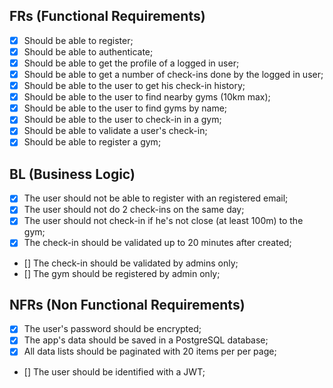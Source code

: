 ## FRs (Functional Requirements)

- [x] Should be able to register;
- [x] Should be able to authenticate;
- [x] Should be able to get the profile of a logged in user;
- [x] Should be able to get a number of check-ins done by the logged in user;
- [x] Should be able to the user to get his check-in history;
- [x] Should be able to the user to find nearby gyms (10km max);
- [x] Should be able to the user to find gyms by name;
- [x] Should be able to the user to check-in in a gym;
- [x] Should be able to validate a user's check-in;
- [x] Should be able to register a gym;

## BL (Business Logic)

- [x] The user should not be able to register with an registered email;
- [x] The user should not do 2 check-ins on the same day;
- [x] The user should not check-in if he's not close (at least 100m) to the gym;
- [x] The check-in should be validated up to 20 minutes after created;
- [] The check-in should be validated by admins only;
- [] The gym should be registered by admin only;

## NFRs (Non Functional Requirements)

- [x] The user's password should be encrypted;
- [x] The app's data should be saved in a PostgreSQL database;
- [x] All data lists should be paginated with 20 items per per page;
- [] The user should be identified with a JWT;

